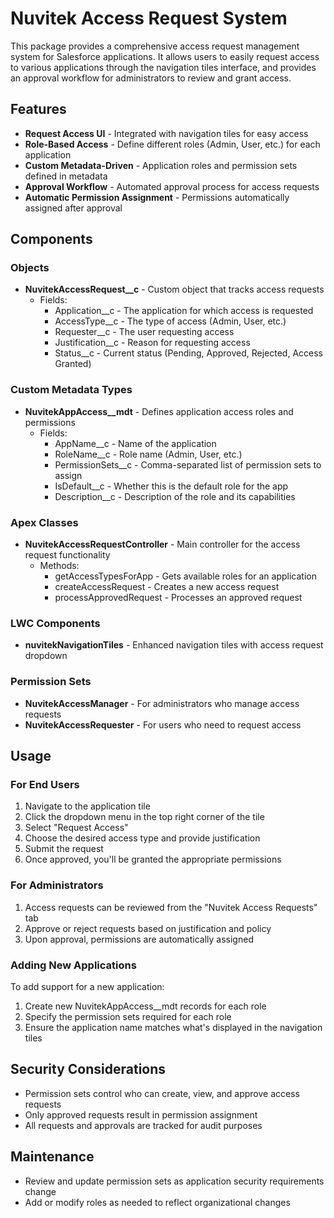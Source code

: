 # Nuvitek Access Request System

This package provides a comprehensive access request management system for Salesforce applications. It allows users to easily request access to various applications through the navigation tiles interface, and provides an approval workflow for administrators to review and grant access.

## Features

- **Request Access UI** - Integrated with navigation tiles for easy access
- **Role-Based Access** - Define different roles (Admin, User, etc.) for each application
- **Custom Metadata-Driven** - Application roles and permission sets defined in metadata
- **Approval Workflow** - Automated approval process for access requests
- **Automatic Permission Assignment** - Permissions automatically assigned after approval

## Components

### Objects

- **NuvitekAccessRequest__c** - Custom object that tracks access requests
  - Fields:
    - Application__c - The application for which access is requested
    - AccessType__c - The type of access (Admin, User, etc.)
    - Requester__c - The user requesting access
    - Justification__c - Reason for requesting access
    - Status__c - Current status (Pending, Approved, Rejected, Access Granted)

### Custom Metadata Types

- **NuvitekAppAccess__mdt** - Defines application access roles and permissions
  - Fields:
    - AppName__c - Name of the application
    - RoleName__c - Role name (Admin, User, etc.)
    - PermissionSets__c - Comma-separated list of permission sets to assign
    - IsDefault__c - Whether this is the default role for the app
    - Description__c - Description of the role and its capabilities

### Apex Classes

- **NuvitekAccessRequestController** - Main controller for the access request functionality
  - Methods:
    - getAccessTypesForApp - Gets available roles for an application
    - createAccessRequest - Creates a new access request
    - processApprovedRequest - Processes an approved request

### LWC Components

- **nuvitekNavigationTiles** - Enhanced navigation tiles with access request dropdown

### Permission Sets

- **NuvitekAccessManager** - For administrators who manage access requests
- **NuvitekAccessRequester** - For users who need to request access

## Usage

### For End Users

1. Navigate to the application tile
2. Click the dropdown menu in the top right corner of the tile
3. Select "Request Access"
4. Choose the desired access type and provide justification
5. Submit the request
6. Once approved, you'll be granted the appropriate permissions

### For Administrators

1. Access requests can be reviewed from the "Nuvitek Access Requests" tab
2. Approve or reject requests based on justification and policy
3. Upon approval, permissions are automatically assigned

### Adding New Applications

To add support for a new application:

1. Create new NuvitekAppAccess__mdt records for each role
2. Specify the permission sets required for each role
3. Ensure the application name matches what's displayed in the navigation tiles

## Security Considerations

- Permission sets control who can create, view, and approve access requests
- Only approved requests result in permission assignment
- All requests and approvals are tracked for audit purposes

## Maintenance

- Review and update permission sets as application security requirements change
- Add or modify roles as needed to reflect organizational changes 